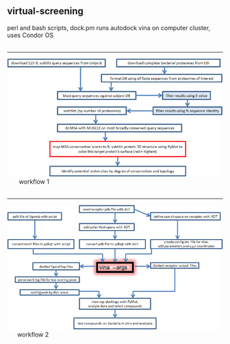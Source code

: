 ## virtual-screening
perl and bash scripts, dock.pm runs autodock vina on computer cluster, uses Condor OS 
<br><br>
<hr>
<img src=https://github.com/peter-426/virtual-screening/blob/main/scripts/wf1.png  width=600 >
<br>
&nbsp; &nbsp;&nbsp;&nbsp;&nbsp; workflow 1
<br><br>
<hr>
<img src=https://github.com/peter-426/virtual-screening/blob/main/scripts/wf2.1.png  width=600 >
<br>
&nbsp;&nbsp;&nbsp;&nbsp;&nbsp; workflow 2
<br><br>

